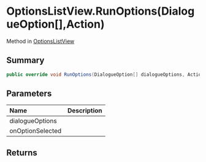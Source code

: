 # OptionsListView.RunOptions(DialogueOption[],Action<int>)

Method in [OptionsListView](/api/csharp/yarn.unity.optionslistview.md)

## Summary



```csharp
public override void RunOptions(DialogueOption[] dialogueOptions, Action<int> onOptionSelected)
```

## Parameters

|Name|Description|
|:---|:---|
|dialogueOptions||
|onOptionSelected||

## Returns



